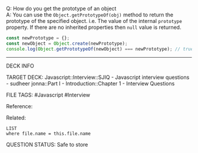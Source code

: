 Q: How do you get the prototype of an object  
A: You can use the `Object.getPrototypeOf(obj)` method to return the prototype of the specified object. i.e. The value of the internal `prototype` property. If there are no inherited properties then `null` value is returned.
```javascript
const newPrototype = {};
const newObject = Object.create(newPrototype);
console.log(Object.getPrototypeOf(newObject) === newPrototype); // true
```
<!--ID: 1693596699622-->

---

DECK INFO

TARGET DECK: Javascript::Interview::SJIQ - Javascript interview questions - sudheer jonna::Part I - Introduction::Chapter 1 - Interview Questions

FILE TAGS: #Javascript #Interview

Reference:

Related:

```dataview
LIST
where file.name = this.file.name
```

QUESTION STATUS: Safe to store